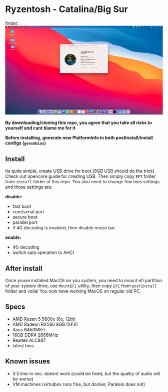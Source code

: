 # Ryzentosh - Catalina/Big Sur


finder: ![finder:About my mac](about.png)

**By downloading/cloning this repo, you agree that you take all risks to yourself and cant blame me for it**

**Before installing, generate new PlatformInfo in both postInstall/install configs (`gensmbios`)**

## Install 

Its quite simple, create USB drive for boot.(8GB USB should do the trick) Check out opencore guide for creating USB. Then simply copy `EFI` folder from `install` folder of this repo. You also need to change few bios settings and those settings are: 

**disable:**

* fast boot
* com/serial port
* secure boot
* parallel port
* if 4G decoding is enabled, then disable resize bar

**enable:**

* 4G decoding
* switch sata operation to AHCI

## After install 

Once youve installed MacOS on you system, you need to mount efi partition of your system drive, use `MountEFI` utility, then copy `EFI` from `postInstall` folder and voila! You now have working MacOS on regular old PC.


## Specs 
- AMD Ryzen 5 5600x (6c, 12th)
- AMD Radeon RX580 8GB (XFX)
- Asus B450MK-I 
- 16GB DDR4 2666MHz
- Realtek ALC887
- latest bios

## Known issues
- 3.5 line-in mic. doesnt work (could be fixed, but the quality of audio will be worse)
- VM machines (virtulbox runs fine, but docker, Paralels does not)

